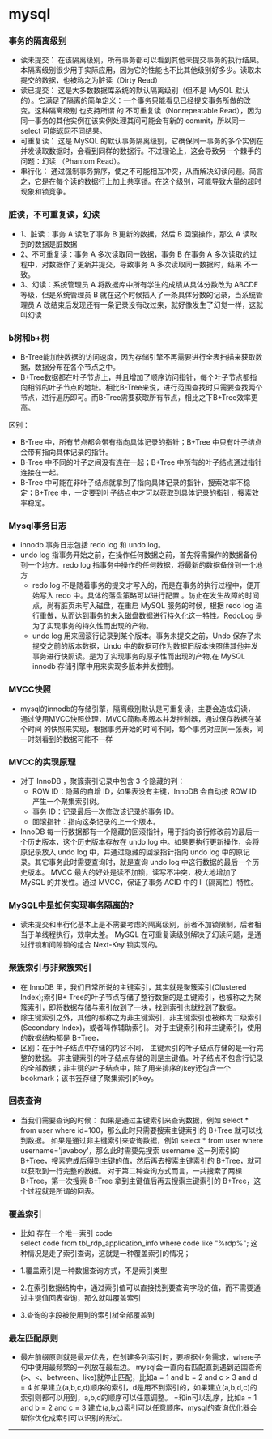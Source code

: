 <h1>mysql</h1>

<h3>事务的隔离级别</h3>

+ 读未提交： 在该隔离级别，所有事务都可以看到其他未提交事务的执行结果。本隔离级别很少用于实际应用，因为它的性能也不比其他级别好多少。读取未提交的数据，也被称之为脏读（Dirty Read）
+ 读已提交： 这是大多数数据库系统的默认隔离级别（但不是 MySQL 默认的）。它满足了隔离的简单定义：一个事务只能看见已经提交事务所做的改变。这种隔离级别 也支持所谓 的 不可重复读（Nonrepeatable Read），因为同一事务的其他实例在该实例处理其间可能会有新的 commit，所以同一 select 可能返回不同结果。
+ 可重复读： 这是 MySQL 的默认事务隔离级别，它确保同一事务的多个实例在并发读取数据时，会看到同样的数据行。不过理论上，这会导致另一个棘手的问题：幻读 （Phantom Read）。
+ 串行化：  通过强制事务排序，使之不可能相互冲突，从而解决幻读问题。简言之，它是在每个读的数据行上加上共享锁。在这个级别，可能导致大量的超时现象和锁竞争。   

<h3>脏读，不可重复读，幻读</h3>

+ 1、脏读：事务 A 读取了事务 B 更新的数据，然后 B 回滚操作，那么 A 读取到的数据是脏数据  
+ 2、不可重复读：事务 A 多次读取同一数据，事务 B 在事务 A 多次读取的过程中，对数据作了更新并提交，导致事务 A 多次读取同一数据时，结果 不一致。
+ 3、幻读：系统管理员 A 将数据库中所有学生的成绩从具体分数改为 ABCDE 等级，但是系统管理员 B 就在这个时候插入了一条具体分数的记录，当系统管理员 A 改结束后发现还有一条记录没有改过来，就好像发生了幻觉一样，这就叫幻读

<h3>b树和b+树</h3>

+ B-Tree能加快数据的访问速度，因为存储引擎不再需要进行全表扫描来获取数据，数据分布在各个节点之中。
+ B+Tree数据都在叶子节点上，并且增加了顺序访问指针，每个叶子节点都指向相邻的叶子节点的地址。相比B-Tree来说，进行范围查找时只需要查找两个节点，进行遍历即可。而B-Tree需要获取所有节点，相比之下B+Tree效率更高。

区别：
+ B-Tree 中，所有节点都会带有指向具体记录的指针；B+Tree 中只有叶子结点会带有指向具体记录的指针。
+ B-Tree 中不同的叶子之间没有连在一起；B+Tree 中所有的叶子结点通过指针连接在一起。
+ B-Tree 中可能在非叶子结点就拿到了指向具体记录的指针，搜索效率不稳定；B+Tree 中，一定要到叶子结点中才可以获取到具体记录的指针，搜索效率稳定。

<h3>Mysql事务日志</h3>

+ innodb 事务日志包括 redo log 和 undo log。
+ undo log 指事务开始之前，在操作任何数据之前，首先将需操作的数据备份到一个地方。redo log 指事务中操作的任何数据，将最新的数据备份到一个地方
  + redo log 不是随着事务的提交才写入的，而是在事务的执行过程中，便开始写入 redo 中。具体的落盘策略可以进行配置 。防止在发生故障的时间点，尚有脏页未写入磁盘，在重启 MySQL 服务的时候，根据 redo log 进行重做，从而达到事务的未入磁盘数据进行持久化这一特性。RedoLog 是为了实现事务的持久性而出现的产物。
  + undo log 用来回滚行记录到某个版本。事务未提交之前，Undo 保存了未提交之前的版本数据，Undo 中的数据可作为数据旧版本快照供其他并发事务进行快照读。是为了实现事务的原子性而出现的产物,在 MySQL innodb 存储引擎中用来实现多版本并发控制。
   
   
<h3>MVCC快照</h3>

+ mysql的innodb的存储引擎，隔离级别默认是可重复读，主要会造成幻读，
通过使用MVCC快照处理，MVCC简称多版本并发控制器，通过保存数据在某个时间
的快照来实现，根据事务开始的时间不同，每个事务对应同一张表，同一时刻看到的数据可能不一样

<h3>MVCC的实现原理</h3>

+ 对于 InnoDB ，聚簇索引记录中包含 3 个隐藏的列：
  + ROW ID：隐藏的自增 ID，如果表没有主键，InnoDB 会自动按 ROW ID 产生一个聚集索引树。
  + 事务 ID：记录最后一次修改该记录的事务 ID。
  + 回滚指针：指向这条记录的上一个版本。
+ InnoDB 每一行数据都有一个隐藏的回滚指针，用于指向该行修改前的最后一个历史版本，这个历史版本存放在 undo log 中。如果要执行更新操作，会将原记录放入 undo log 中，并通过隐藏的回滚指针指向 undo log 中的原记录。其它事务此时需要查询时，就是查询 undo log 中这行数据的最后一个历史版本。
 MVCC 最大的好处是读不加锁，读写不冲突，极大地增加了 MySQL 的并发性。通过 MVCC，保证了事务 ACID 中的 I（隔离性）特性。

<h3>MySQL中是如何实现事务隔离的?</h3>
 
+ 读未提交和串行化基本上是不需要考虑的隔离级别，前者不加锁限制，后者相当于单线程执行，效率太差。
MySQL 在可重复读级别解决了幻读问题，是通过行锁和间隙锁的组合 Next-Key 锁实现的。

<h3>聚簇索引与非聚簇索引</h3>

+ 在 InnoDB 里，我们日常所说的主键索引，其实就是聚簇索引(Clustered Index);索引B+ Tree的叶子节点存储了整行数据的是主键索引，也被称之为聚簇索引，即将数据存储与索引放到了一块，找到索引也就找到了数据。
+ 除主键索引之外，其他的都称之为非主键索引，非主键索引也被称为二级索引(Secondary Index)，或者叫作辅助索引。
  对于主键索引和非主键索引，使用的数据结构都是 B+Tree，
+ 区别：在于叶子结点中存储的内容不同，
  主键索引的叶子结点存储的是一行完整的数据。
  非主键索引的叶子结点存储的则是主键值。叶子结点不包含行记录的全部数据；非主键的叶子结点中，除了用来排序的key还包含一个bookmark；该书签存储了聚集索引的key。

<h3>回表查询</h3>

+ 当我们需要查询的时候：
如果是通过主键索引来查询数据，例如 select * from user where id=100，那么此时只需要搜索主键索引的 B+Tree 就可以找到数据。
如果是通过非主键索引来查询数据，例如 select * from user where username='javaboy'，那么此时需要先搜索 username 这一列索引的 B+Tree，搜索完成后得到主键的值，然后再去搜索主键索引的 B+Tree，就可以获取到一行完整的数据。
对于第二种查询方式而言，一共搜索了两棵 B+Tree，第一次搜索 B+Tree 拿到主键值后再去搜索主键索引的 B+Tree，这个过程就是所谓的回表。


<h3>覆盖索引</h3>

+ 比如 存在一个唯一索引 code  
select code from tbl_rdp_application_info where code like "%rdp%";
这种情况是走了索引查询，这就是一种覆盖索引的情况；

+ 1.覆盖索引是一种数据查询方式，不是索引类型
+ 2.在索引数据结构中，通过索引值可以直接找到要查询字段的值，而不需要通过主键值回表查询，那么就叫覆盖索引
+ 3.查询的字段被使用到的索引树全部覆盖到

<h3>最左匹配原则</h3>

+ 最左前缀原则就是最左优先，在创建多列索引时，要根据业务需求，where子句中使用最频繁的一列放在最左边。 mysql会一直向右匹配直到遇到范围查询(>、<、between、like)就停止匹配，比如a = 1 and b = 2 and c > 3 and d = 4 如果建立(a,b,c,d)顺序的索引，d是用不到索引的，如果建立(a,b,d,c)的索引则都可以用到，a,b,d的顺序可以任意调整。
 =和in可以乱序，比如a = 1 and b = 2 and c = 3 建立(a,b,c)索引可以任意顺序，mysql的查询优化器会帮你优化成索引可以识别的形式。






<hr>